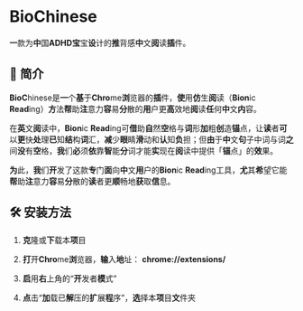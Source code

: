 # BioChinese
**一**款为**中**国<b>ADHD</b>**宝**宝**设**计的**推**背感**中**文**阅**读**插**件。

## 🧠 <b>简介</b>  

**BioC**hinese是**一**个**基**于**Chro**me**浏**览器的**插**件，**使**用**仿**生**阅**读（**Bion**ic **Read**ing）**方**法**帮**助**注**意力**容**易**分**散的**用**户更**高**效地**阅**读**任**何**中**文**内**容。

在**英**文**阅**读中，<b>Bion</b>ic <b>Read</b>ing可**借**助**自**然**空**格与**词**形**加**粗**创**造**锚**点，让**读**者**可**以**更**快**处**理**已**知**结**构**词**汇，**减**少**眼**睛**滑**动和**认**知**负**担；但**由**于**中**文**句**子中词与词**之**间**没**有**空**格，**我**们**必**须**依**靠**智**能**分**词才能**实**现在**阅**读中提供「**锚**点」的**效**果。

**为**此，**我**们**开**发了这款**专**门**面**向**中**文**用**户的**Bion**ic **Read**ing工具，**尤**其**希**望它能**帮**助**注**意力**容**易**分**散的**读**者更**顺**畅地**获**取**信**息。

## 🛠️ <b>安装方法</b>
  1. **克**隆或**下**载本**项**目

  2. **打**开**Chro**me**浏**览器，**输**入**地**址：
   **chrome://extensions/**

  3. **启**用**右**上角的“**开**发者**模**式”

  4. **点**击“**加**载已**解**压的**扩**展**程**序”，**选**择本**项**目**文**件夹
